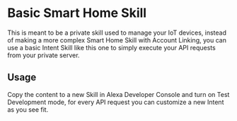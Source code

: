# Basic Smart Home Skill

This is meant to be a private skill used to manage your IoT devices, instead of making a more complex Smart Home Skill with Account Linking, you can use a basic Intent Skill like this one to simply execute your API requests from your private server.

## Usage

Copy the content to a new Skill in Alexa Developer Console and turn on Test Development mode, for every API request you can customize a new Intent as you see fit.
